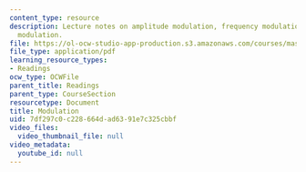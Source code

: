 ```yaml
---
content_type: resource
description: Lecture notes on amplitude modulation, frequency modulation, and digital
  modulation.
file: https://ol-ocw-studio-app-production.s3.amazonaws.com/courses/mas-160-signals-systems-and-information-for-media-technology-fall-2007/7df297c0c228664dad6391e7c325cbbf_1210_modulation.pdf
file_type: application/pdf
learning_resource_types:
- Readings
ocw_type: OCWFile
parent_title: Readings
parent_type: CourseSection
resourcetype: Document
title: Modulation
uid: 7df297c0-c228-664d-ad63-91e7c325cbbf
video_files:
  video_thumbnail_file: null
video_metadata:
  youtube_id: null
---
```

